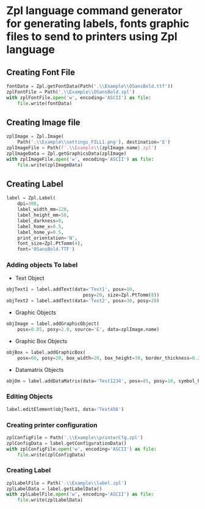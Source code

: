 # Zpl language command generator for generating labels, fonts graphic files to send to printers using Zpl language

## Creating Font File

```py
fontData = Zpl.getFontData(Path('.\\Example\\OSansBold.ttf'))
zplFontFile = Path('.\\Example\\OSansBold.zpl')
with zplFontFile.open('w', encoding='ASCII') as file:
    file.write(fontData)
```

## Creating Image file

```py
zplImage = Zpl.Image(
    Path('.\\Example\\settings_FILL1.png'), destination='E')
zplImageFile = Path(f'.\\Example\\{zplImage.name}.zpl')
zplImageData = Zpl.getGraphicsData(zplImage)
with zplImageFile.open('w', encoding='ASCII') as file:
    file.write(zplImageData)
```

## Creating Label

```py
label = Zpl.Label(
    dpi=300,
    label_width_mm=120,
    label_height_mm=50,
    label_darkness=0,
    label_home_x=0.5,
    label_home_y=0.5,
    print_orientation='N',
    font_size=Zpl.PtTomm(4),
    font='OSansBold.TTF')
```

### Adding objects To label
- Text Object
```py
objText1 = label.addText(data='Text1', posx=10,
                            posy=20, size=Zpl.PtTomm(8))
objText2 = label.addText(data='Text2', posx=30, posy=20)
```
- Graphic Objects
```py
objImage = label.addGraphicObject(
    posx=0.85, posy=2.0, source='E', data=zplImage.name)
```
- Graphic Box Objects
```py
objBox = label.addGraphicBox(
    posx=60, posy=20, box_width=20, box_height=30, border_thickness=0.25)
```
- Datamatrix Objects
```py
objDm = label.addDataMatrix(data='Test1234', posx=85, posy=10, symbol_height=4, columns=40, rows=40)
```
### Editing Objects
```py
label.editElement(objText1, data='Text456')
```
### Creating printer configuration
```py
zplConfigFile = Path('.\\Example\\printerCfg.zpl')
zplConfigData = label.getConfigurationData()
with zplConfigFile.open('w', encoding='ASCII') as file:
    file.write(zplConfigData)
```
### Creating Label
```py
zplLabelFile = Path('.\\Example\\label.zpl')
zplLabelData = label.getLabelData()
with zplLabelFile.open('w', encoding='ASCII') as file:
    file.write(zplLabelData)
```